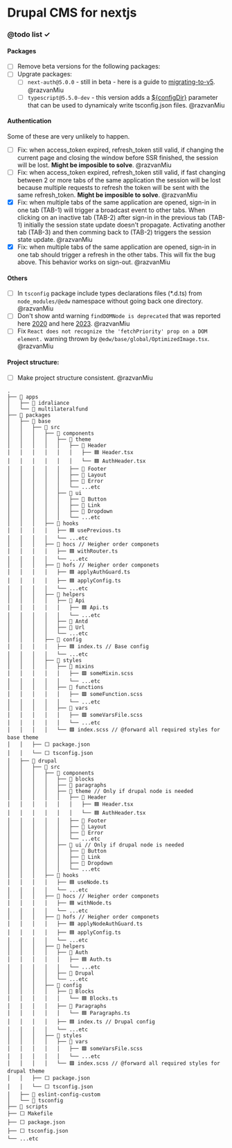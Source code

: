# Drupal CMS for nextjs

### @todo list ✓

#### Packages

- [ ] Remove beta versions for the following packages:
- [ ] Upgrate packages:
  - [ ] `next-auth@5.0.0` - still in beta - here is a guide to [migrating-to-v5](https://authjs.dev/getting-started/migrating-to-v5). @razvanMiu
  - [ ] `typescript@5.5.0-dev` - this version adds a [${configDir}](https://devblogs.microsoft.com/typescript/announcing-typescript-5-5-beta/#the-configdir-template-variable-for-configuration-files) parameter that can be used to dynamicaly write tsconfig.json files. @razvanMiu

#### Authentication

Some of these are very unlikely to happen.

- [ ] Fix: when access_token expired, refresh_token still valid, if changing the current page and closing the window before SSR finished, the session will be lost. **Might be imposible to solve**. @razvanMiu
- [ ] Fix: when access_token expired, refresh_token still valid, if fast changing between 2 or more tabs of the same application the session will be lost because multiple requests to refresh the token will be sent with the same refresh_token. **Might be imposible to solve**. @razvanMiu
- [x] Fix: when multiple tabs of the same application are opened, sign-in in one tab (TAB-1) will trigger a broadcast event to other tabs. When clicking on an inactive tab (TAB-2) after sign-in in the previous tab (TAB-1) initially the session state update doesn't propagate. Activating another tab (TAB-3) and then comming back to (TAB-2) triggers the session state update. @razvanMiu
- [x] Fix: when multiple tabs of the same application are opened, sign-in in one tab should trigger a refresh in the other tabs. This will fix the bug above. This behavior works on sign-out. @razvanMiu

#### Others

- [ ] In `tsconfig` package include types declarations files (\*.d.ts) from `node_modules/@edw` namespace without going back one directory. @razvanMiu
- [ ] Don't show antd warning `findDOMNode is deprecated` that was reported here [2020](https://github.com/ant-design/ant-design/issues/22493) and here [2023](https://github.com/ant-design/ant-design/issues/41183). @razvanMiu
- [ ] Fix `React does not recognize the 'fetchPriority' prop on a DOM element.` warning thrown by `@edw/base/global/OptimizedImage.tsx`. @razvanMiu

#### Project structure:

- [ ] Make project structure consistent. @razvanMiu

```
.
├── 📂 apps
│   ├── 📂 idraliance
│   └── 📂 multilateralfund
├── 📂 packages
│   ├── 📂 base
│   │   ├── 📂 src
│   │   │   ├── 📂 components
│   │   │   │   ├── 📂 theme
│   │   │   │   │   ├── 📂 Header
│   │   │   │   │   │   ├── 🟦 Header.tsx
│   │   │   │   │   │   └── 🟦 AuthHeader.tsx
│   │   │   │   │   ├── 📁 Footer
│   │   │   │   │   ├── 📁 Layout
│   │   │   │   │   ├── 📁 Error
│   │   │   │   │   └── ...etc
│   │   │   │   ├── 📂 ui
│   │   │   │   │   ├── 📁 Button
│   │   │   │   │   ├── 📁 Link
│   │   │   │   │   ├── 📁 Dropdown
│   │   │   │   │   └── ...etc
│   │   │   ├── 📂 hooks
│   │   │   │   ├── 🟦 usePrevious.ts
│   │   │   │   └── ...etc
│   │   │   ├── 📂 hocs // Heigher order componets
│   │   │   │   ├── 🟦 withRouter.ts
│   │   │   │   └── ...etc
│   │   │   ├── 📂 hofs // Heigher order componets
│   │   │   │   ├── 🟦 applyAuthGuard.ts
│   │   │   │   ├── 🟦 applyConfig.ts
│   │   │   │   └── ...etc
│   │   │   ├── 📂 helpers
│   │   │   │   ├── 📂 Api
│   │   │   │   │   ├── 🟦 Api.ts
│   │   │   │   │   └── ...etc
│   │   │   │   ├── 📁 Antd
│   │   │   │   ├── 📁 Url
│   │   │   │   └── ...etc
│   │   │   ├── 📂 config
│   │   │   │   ├── 🟦 index.ts // Base config
│   │   │   │   └── ...etc
│   │   │   ├── 📂 styles
│   │   │   │   ├── 📂 mixins
│   │   │   │   │   ├── 🟪 someMixin.scss
│   │   │   │   │   └── ...etc
│   │   │   │   ├── 📂 functions
│   │   │   │   │   ├── 🟪 someFunction.scss
│   │   │   │   │   └── ...etc
│   │   │   │   ├── 📂 vars
│   │   │   │   │   ├── 🟪 someVarsFile.scss
│   │   │   │   │   └── ...etc
│   │   │   │   └── 🟪 index.scss // @forward all required styles for base theme
│   │   ├── ⬜ package.json
│   │   └── ⬜ tsconfig.json
│   ├── 📂 drupal
│   │   ├── 📂 src
│   │   │   ├── 📂 components
│   │   │   │   ├── 📁 blocks
│   │   │   │   ├── 📁 paragraphs
│   │   │   │   ├── 📂 theme // Only if drupal node is needed
│   │   │   │   │   ├── 📂 Header
│   │   │   │   │   │   ├── 🟦 Header.tsx
│   │   │   │   │   │   └── 🟦 AuthHeader.tsx
│   │   │   │   │   ├── 📁 Footer
│   │   │   │   │   ├── 📁 Layout
│   │   │   │   │   ├── 📁 Error
│   │   │   │   │   └── ...etc
│   │   │   │   ├── 📂 ui // Only if drupal node is needed
│   │   │   │   │   ├── 📁 Button
│   │   │   │   │   ├── 📁 Link
│   │   │   │   │   ├── 📁 Dropdown
│   │   │   │   │   └── ...etc
│   │   │   ├── 📂 hooks
│   │   │   │   ├── 🟦 useNode.ts
│   │   │   │   └── ...etc
│   │   │   ├── 📂 hocs // Heigher order componets
│   │   │   │   ├── 🟦 withNode.ts
│   │   │   │   └── ...etc
│   │   │   ├── 📂 hofs // Heigher order componets
│   │   │   │   ├── 🟦 applyNodeAuthGuard.ts
│   │   │   │   ├── 🟦 applyConfig.ts
│   │   │   │   └── ...etc
│   │   │   ├── 📂 helpers
│   │   │   │   ├── 📂 Auth
│   │   │   │   │   ├── 🟦 Auth.ts
│   │   │   │   │   └── ...etc
│   │   │   │   ├── 📁 Drupal
│   │   │   │   └── ...etc
│   │   │   ├── 📂 config
│   │   │   │   ├── 📂 Blocks
│   │   │   │   │   └── 🟦 Blocks.ts
│   │   │   │   ├── 📂 Paragraphs
│   │   │   │   │   └── 🟦 Paragraphs.ts
│   │   │   │   ├── 🟦 index.ts // Drupal config
│   │   │   │   └── ...etc
│   │   │   ├── 📂 styles
│   │   │   │   ├── 📂 vars
│   │   │   │   │   ├── 🟪 someVarsFile.scss
│   │   │   │   │   └── ...etc
│   │   │   │   └── 🟪 index.scss // @forward all required styles for drupal theme
│   │   ├── ⬜ package.json
│   │   └── ⬜ tsconfig.json
│   ├── 📁 eslint-config-custom
│   └── 📁 tsconfig
├── 📁 scripts
├── ⬜ Makefile
├── ⬜ package.json
├── ⬜ tsconfig.json
└── ...etc
```
